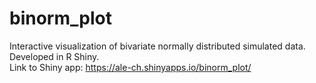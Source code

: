 # binorm_plot
Interactive visualization of bivariate normally distributed simulated data. Developed in R Shiny. \
Link to Shiny app: https://ale-ch.shinyapps.io/binorm_plot/

